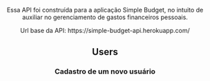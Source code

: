 <p align="center">
    Essa API foi construída para a aplicação Simple Budget, no intuito de auxiliar no gerenciamento de gastos financeiros pessoais.
</p>

<p align="center">
   Url base da API: https://simple-budget-api.herokuapp.com/
</p>

<h2 align ='center'> Users </h2>
<h3 align ='center'> Cadastro de um novo usuário </h3>
